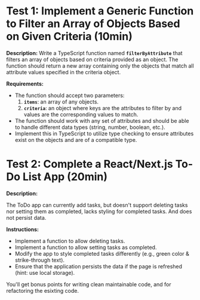 # Test 1: Implement a Generic Function to Filter an Array of Objects Based on Given Criteria (10min)

**Description:**
Write a TypeScript function named **`filterByAttribute`** that filters an array of objects based on criteria provided as an object. The function should return a new array containing only the objects that match all attribute values specified in the criteria object.

**Requirements:**

- The function should accept two parameters:
  1. **`items`**: an array of any objects.
  2. **`criteria`**: an object where keys are the attributes to filter by and values are the corresponding values to match.
- The function should work with any set of attributes and should be able to handle different data types (string, number, boolean, etc.).
- Implement this in TypeScript to utilize type checking to ensure attributes exist on the objects and are of a compatible type.

# Test 2: Complete a React/Next.js To-Do List App (20min)

**Description:**

The ToDo app can currently add tasks, but doesn't support deleting tasks nor setting them as completed, lacks styling for completed tasks. And does not persist data.

**Instructions:**

- Implement a function to allow deleting tasks.
- Implement a function to allow setting tasks as completed.
- Modify the app to style completed tasks differently (e.g., green color & strike-through text).
- Ensure that the application persists the data if the page is refreshed (hint: use local storage).

You'll get bonus points for writing clean maintainable code, and for refactoring the esixting code.
